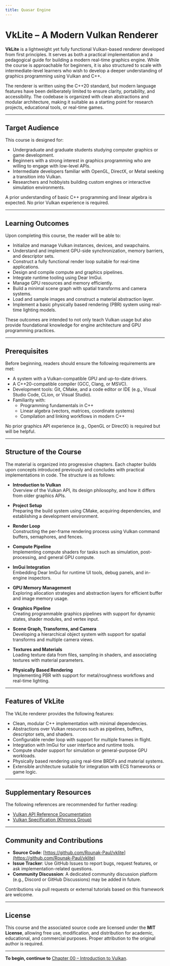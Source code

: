 ```yaml
---
title: Quasar Engine
---
```


# VkLite – A Modern Vulkan Renderer

**VkLite** is a lightweight yet fully functional Vulkan-based renderer developed from first principles. It serves as both a practical implementation and a pedagogical guide for building a modern real-time graphics engine. While the course is approachable for beginners, it is also structured to scale with intermediate-level learners who wish to develop a deeper understanding of graphics programming using Vulkan and C++.

The renderer is written using the C++20 standard, but modern language features have been deliberately limited to ensure clarity, portability, and accessibility. The codebase is organized with clean abstractions and modular architecture, making it suitable as a starting point for research projects, educational tools, or real-time games.

---

## Target Audience

This course is designed for:

- Undergraduate and graduate students studying computer graphics or game development.
- Beginners with a strong interest in graphics programming who are willing to engage with low-level APIs.
- Intermediate developers familiar with OpenGL, DirectX, or Metal seeking a transition into Vulkan.
- Researchers and hobbyists building custom engines or interactive simulation environments.

A prior understanding of basic C++ programming and linear algebra is expected. No prior Vulkan experience is required.

---

## Learning Outcomes

Upon completing this course, the reader will be able to:

- Initialize and manage Vulkan instances, devices, and swapchains.
- Understand and implement GPU-side synchronization, memory barriers, and descriptor sets.
- Construct a fully functional render loop suitable for real-time applications.
- Design and compile compute and graphics pipelines.
- Integrate runtime tooling using Dear ImGui.
- Manage GPU resources and memory efficiently.
- Build a minimal scene graph with spatial transforms and camera systems.
- Load and sample images and construct a material abstraction layer.
- Implement a basic physically based rendering (PBR) system using real-time lighting models.

These outcomes are intended to not only teach Vulkan usage but also provide foundational knowledge for engine architecture and GPU programming practices.

---

## Prerequisites

Before beginning, readers should ensure the following requirements are met:

- A system with a Vulkan-compatible GPU and up-to-date drivers.
- A C++20-compatible compiler (GCC, Clang, or MSVC).
- Development tools: Git, CMake, and a code editor or IDE (e.g., Visual Studio Code, CLion, or Visual Studio).
- Familiarity with:
    - Programming fundamentals in C++
    - Linear algebra (vectors, matrices, coordinate systems)
    - Compilation and linking workflows in modern C++

No prior graphics API experience (e.g., OpenGL or DirectX) is required but will be helpful.

---

## Structure of the Course

The material is organized into progressive chapters. Each chapter builds upon concepts introduced previously and concludes with practical implementations in code. The structure is as follows:

- **Introduction to Vulkan**  
  Overview of the Vulkan API, its design philosophy, and how it differs from older graphics APIs.

- **Project Setup**  
  Preparing the build system using CMake, acquiring dependencies, and establishing a development environment.

- **Render Loop**  
  Constructing the per-frame rendering process using Vulkan command buffers, semaphores, and fences.

- **Compute Pipeline**  
  Implementing compute shaders for tasks such as simulation, post-processing, and general GPU compute.

- **ImGui Integration**  
  Embedding Dear ImGui for runtime UI tools, debug panels, and in-engine inspectors.

- **GPU Memory Management**  
  Exploring allocation strategies and abstraction layers for efficient buffer and image memory usage.

- **Graphics Pipeline**  
  Creating programmable graphics pipelines with support for dynamic states, shader modules, and vertex input.

- **Scene Graph, Transforms, and Camera**  
  Developing a hierarchical object system with support for spatial transforms and multiple camera views.

- **Textures and Materials**  
  Loading texture data from files, sampling in shaders, and associating textures with material parameters.

- **Physically Based Rendering**  
  Implementing PBR with support for metal/roughness workflows and real-time lighting.

---

## Features of VkLite

The VkLite renderer provides the following features:

- Clean, modular C++ implementation with minimal dependencies.
- Abstractions over Vulkan resources such as pipelines, buffers, descriptor sets, and shaders.
- Configurable render loop with support for multiple frames in flight.
- Integration with ImGui for user interface and runtime tools.
- Compute shader support for simulation or general-purpose GPU workloads.
- Physically based rendering using real-time BRDFs and material systems.
- Extensible architecture suitable for integration with ECS frameworks or game logic.

---

## Supplementary Resources

The following references are recommended for further reading:

- [Vulkan API Reference Documentation](https://vulkan.lunarg.com)
- [Vulkan Specification (Khronos Group)](https://registry.khronos.org/vulkan/specs/1.3/html/vkspec.html)

---

## Community and Contributions

- **Source Code**: [https://github.com/Rounak-Paul/vklite](https://github.com/Rounak-Paul/vklite)
- **Issue Tracker**: Use GitHub Issues to report bugs, request features, or ask implementation-related questions.
- **Community Discussion**: A dedicated community discussion platform (e.g., Discord or GitHub Discussions) may be added in future.

Contributions via pull requests or external tutorials based on this framework are welcome.

---

## License

This course and the associated source code are licensed under the **MIT License**, allowing free use, modification, and distribution for academic, educational, and commercial purposes. Proper attribution to the original author is required.

---

**To begin, continue to** [Chapter 00 – Introduction to Vulkan](00/introduction.md).